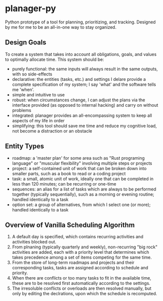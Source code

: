 # planager-py
Python prototype of a tool for planning, prioritizing, and tracking. Designed by me for me to be an all-in-one way to stay organized.

## Design Goals

To create a system that takes into account all obligations, goals, and values to optimally allocate time. This system should be:

* purely functional: the same inputs will always result in the same outputs, with so side-effects
* declarative: the entities (tasks, etc.) and settings I delare provide a complete specification of my system; I say 'what' and the software tells me 'when'.
* simple and intuitive to use
* robust: when circumstances change, I can adjust the plans via the interface provided (as opposed to internal hacking) and carry on without problems
* integrated: planager provides an all-encompassing system to keep all aspects of my life in order
* simplifying: this tool should save me time and reduce my cognitive load, not become a distraction or an obstacle

## Entity Types

* roadmap: a 'master plan' for some area such as "Rust programing language" or "muscular flexibility" involving multiple steps or projects
* project: a self-contained unit of work that can be broken down into smaller parts, such as a book to read or a coding project
* task: a small, atomic unit of work, ideally one that can be completed in less than 120 minutes; can be recurring or one-time
* sequences: an alias for a list of tasks which are always to be performed together (typically sequentially), such as a morning or evening routine; handled identically to a task
* option set: a group of alternatives, from which I select one (or more); handled identically to a task

## Overview of Vanilla Scheduling Algorithm

1. A default day is specified, which contains recurring activities and activities blocked out.
2. From plnaning (typically quarterly and weekly), non-recurring "big rock" activities are added, each with a priority level that determines which takes precedence among a set of items competing for the same time. 
3. From the store of long-term roadmaps and projects and their corresponding tasks, tasks are assigned according to schedule and priority.
4. When there are conflicts or too many tasks to fit in the available time, these are to be resolved first automatically according to the settings. 
5. The irresoluble conflicts or overloads are then resolved manually, but only by editing the declrations, upon which the schedule is recomputed.
